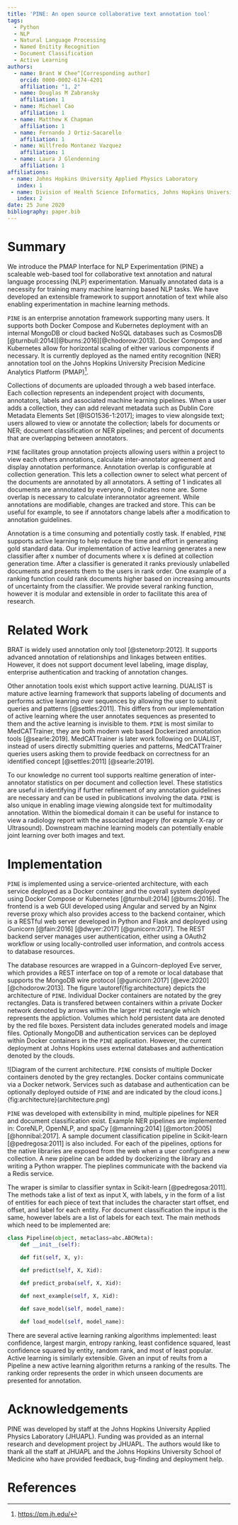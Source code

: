 ```yaml
---
title: 'PINE: An open source collaborative text annotation tool'
tags:
  - Python
  - NLP
  - Natural Language Processing
  - Named Enitity Recognition
  - Document Classification
  - Active Learning
authors:
  - name: Brant W Chee^[Corresponding author]
    orcid: 0000-0002-6174-4201
    affiliation: "1, 2" 
  - name: Douglas M Zabransky
    affiliation: 1
  - name: Michael Cao
    affiliation: 1 
  - name: Matthew K Chapman
    affiliation: 1
  - name: Fernando J Ortiz-Sacarello
    affiliation: 1
  - name: Willfredo Montanez Vazquez
    affiliation: 1
  - name: Laura J Glendenning
    affiliation: 1
affiliations:
 - name: Johns Hopkins University Applied Physics Laboratory
   index: 1
 - name: Division of Health Science Informatics, Johns Hopkins University School of Medicine
   index: 2
date: 25 June 2020
bibliography: paper.bib
---
```

# Summary

We introduce the PMAP Interface for NLP Experimentation (PINE) a scaleable web-based tool for collaborative text annotation and natural language processing (NLP) experimentation.  Manually annotated data is a necessity for training many machine learning based NLP tasks.  We have developed an extensible framework to support annotation of text while also enabling experimentation in machine learning methods.  

`PINE` is an enterprise annotation framework supporting many users.  It supports both Docker Compose and Kubernetes deployment with an internal MongoDB or cloud backed NoSQL databases such as CosmosDB [@turnbull:2014][@burns:2016][@chodorow:2013].  Docker Compose and Kubernetes allow for horizontal scaling of either various components if necessary. It is currently deployed as the named entity recognition (NER) annotation tool on the Johns Hopkins University Precision Medicine Analytics Platform (PMAP)[^1].

Collections of documents are uploaded through a web based interface.  Each collection represents an independent project with documents, annotators, labels and associated machine learning pipelines.   When a user adds a collection, they can add relevant metadata such as Dublin Core Metadata Elements Set [@ISO1536-1:2017]; images to view alongside text; users allowed to view or annotate the collection; labels for documents or NER; document classification or NER pipelines; and percent of documents that are overlapping between annotators.  

`PINE` facilitates group annotation projects allowing users within a project to view each others annotations, calculate inter-annotator agreement and display annotation performance.  Annotation overlap is configurable at collection generation.  This lets a collection owner to select what percent of the documents are annotated by all annotators.  A setting of 1 indicates all documents are annnotated by everyone, 0 indicates none are. Some overlap is necessary to calculate interannotator agreement. While annotations are modifiable, changes are tracked and store. This can be useful for example, to see if annotators change labels after a modification to annotation guidelines.   

Annotation is a time consuming and potentially costly task. If enabled, `PINE` supports active learning to help reduce the time and effort in generating gold standard data.  Our implementation of active learning generates a new classifier after x number of documents where x is defined at collection generation time.  After a classifier is generated it ranks previously unlabelled documents and presents them to the users in rank order.  One example of a ranking function could rank documents higher based on increasing amounts of uncertainty from the classifier.  We provide several ranking function, however it is modular and extensible in order to facilitate this area of research.


[^1]: https://pm.jh.edu/

# Related Work
BRAT is widely used annotation only tool [@stenetorp:2012].  It supports advanced annotation of relationships and linkages between entities.  However, it does not support document level labeling, image display, enterprise authentication and tracking of annotation changes. 

Other annotation tools exist which support active learning. DUALIST is mature active learning framework that supports labeling of documents and performs active leanring over sequences by allowing the user to submit queries and patterns [@settles:2011].  This differs from our implementation of active learning where the user annotates sequences as presented to them and the active learning is invisible to them.  `PINE` is most similar to MedCATTrainer, they are both modern web based Dockerized annotation tools [@searle:2019].  MedCATTrainer is later work following on DUALIST, instead of users directly submitting queries and patterns, MedCATTrainer queries users asking them to provide feedback on correctness for an identified concept [@settles:2011] [@searle:2019].  

To our knowledge no current tool supports realtime generation of inter-annotator statistics on per document and collection level.  These statistics are useful in identifying if further refinement of any annotation guidelines are necessary and can be used in publications involving the data.  `PINE` is also unique in enabling image viewing alongside text for multimodality annotation.  Within the biomedical domain it can be useful for instance to view a radiology report with the associated imagery (for example X-ray or Ultrasound). Downstream machine learning models can potentially enable joint learning over both images and text.  

# Implementation
`PINE` is implemented using a service-oriented architecture, with each service deployed as a Docker container and the overall system deployed using Docker Compose or Kubernetes [@turnbull:2014] [@burns:2016].  The frontend is a web GUI developed using Angular and served by an Nginx reverse proxy which also provides access to the backend container, which is a RESTful web server developed in Python and Flask and deployed using Gunicorn [@fain:2016] [@dwyer:2017] [@gunicorn:2017].  The REST backend server manages user authentication, either using a OAuth2 workflow or using locally-controlled user information, and controls access to database resources.

The database resources are wrapped in a Guincorn-deployed Eve server, which provides a REST interface on top of a remote or local database that supports the MongoDB wire protocol [@gunicorn:2017] [@eve:2020] [@chodorow:2013]. The figure \autoref{fig:architecture} depicts the architecture of `PINE`.  Individual Docker containers are notated by the grey rectangles.  Data is transfered between containers within a private Docker network denoted by arrows within the larger `PINE` rectangle which represents the appliction.  Volumes which hold persistent data are denoted by the red file boxes.  Persistent data includes generated models and image files.  Optionally MongoDB and authentication services can be deployed within Docker containers in the `PINE` application.  However, the current deployment at Johns Hopkins uses external databases and authentication denoted by the clouds.  

![Diagram of the current architecture.  `PINE` consists of multiple Docker containers denoted by the grey rectangles. Docker contains communicate via a Docker network.  Services such as database and authentication can be optionally deployed outside of `PINE` and are indicated by the cloud icons.] {fig:architecture}(architecture.png)
<!--
Figures can be included like this:
![Caption for example figure.\label{fig:example}](figure.png)
and referenced from text using \autoref{fig:example}.
-->

`PINE` was developed with extensibility in mind, multiple pipelines for NER and document classification exist. Example NER pipelines are implemented in: CoreNLP, OpenNLP, and spaCy [@manning:2014] [@morton:2005] [@honnibal:2017].  A sample document classification pipeline in Scikit-learn [@pedregosa:2011] is also included.  For each of the pipelines, options for the native libraries are exposed from the web when a user configures a new collection.  A new pipeline can be added by dockerizing the library and writing a Python wrapper. The pieplines communicate with the backend via a Redis service.

The wraper is similar to classifier syntax in Scikit-learn [@pedregosa:2011].  The methods take a list of text as input X, with labels, y in the form of a list of entities for each piece of text that includes the character start offset, end offset, and label for each entity.  For document classification the input is the same, however labels are a list of labels for each text.  The main methods which need to be implemented are:

```python
class Pipeline(object, metaclass=abc.ABCMeta):
    def __init__(self):

    def fit(self, X, y):

    def predict(self, X, Xid):

    def predict_proba(self, X, Xid):

    def next_example(self, X, Xid):

    def save_model(self, model_name):
    
    def load_model(self, model_name):
```

There are several active learning ranking algorithms implemented: least confidence, largest margin, entropy ranking, least confidence squared, least confidence squared by entity, random rank, and most of least popular.  Active learning is similarly extensible.  Given an input of reults from a Pipeline a new active learning algorithm returns a ranking of the results.  The ranking order represents the order in which unseen documents are presented for annotation.  

# Acknowledgements

PINE was developed by staff at the Johns Hopkins University Applied Physics Laboratory (JHUAPL).  Funding was provided as an internal research and development project by JHUAPL.  The authors would like to thank all the staff at JHUAPL and the Johns Hopkins University School of Medicine who have provided feedback, bug-finding and deployment help.  

# References


